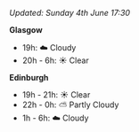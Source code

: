 *Updated: Sunday 4th June 17:30*

**Glasgow**

* 19h: :cloud: Cloudy
* 20h - 6h: :sunny: Clear

**Edinburgh**

* 19h - 21h: :sunny: Clear
* 22h - 0h: :partly_sunny: Partly Cloudy
* 1h - 6h: :cloud: Cloudy
